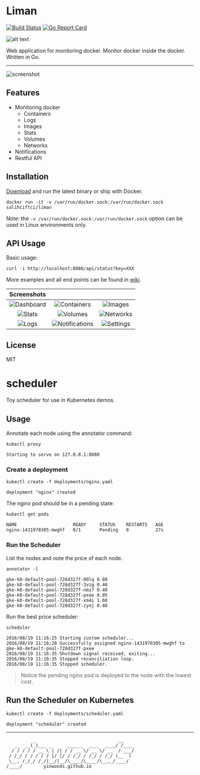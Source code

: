 # Liman
[![Build Status](https://travis-ci.org/salihciftci/liman.svg?branch=master)](https://travis-ci.org/salihciftci/liman) [![Go Report Card](https://goreportcard.com/badge/github.com/salihciftci/liman)](https://goreportcard.com/report/github.com/salihciftci/liman)

![alt text](https://img.salih.co/liman/v0.6/logo.png "Liman")

Web application for monitoring docker. Monitor docker inside the docker. Written in Go.

----
![screenshot](https://img.salih.co/liman/v0.6/dashboard.png)

## Features

* Monitoring docker
    * Containers
    * Logs
    * Images
    * Stats
    * Volumes
    * Networks
* Notifications
* Restful API

## Installation

[Download](https://github.com/salihciftci/liman/releases) and run the latest binary or ship with Docker.


```
docker run -it -v /var/run/docker.sock:/var/run/docker.sock salihciftci/liman
```

Note: the `-v /var/run/docker.sock:/var/run/docker.sock` option can be used in Linux environments only. 

## API Usage

Basic usage:
```
curl -i http://localhost:8080/api/status?key=XXX
```

More examples and all end points can be found in [wiki](https://github.com/salihciftci/liman/wiki/API-Usage).


| Screenshots | | |
|:-------------:|:-------:|:-------:|
|![Dashboard](https://img.salih.co/liman/v0.6/dashboard.png)|![Containers](https://img.salih.co/liman/v0.6/containers.png)|![Images](https://img.salih.co/liman/v0.6/images.png)|
|![Stats](https://img.salih.co/liman/v0.6/stats.png)|![Volumes](https://img.salih.co/liman/v0.6/volumes.png)|![Networks](https://img.salih.co/liman/v0.6/networks.png)|
|![Logs](https://img.salih.co/liman/v0.6/logs.png)|![Notifications](https://img.salih.co/liman/v0.6/notifications.png)|![Settings](https://img.salih.co/liman/v0.6/settings.png)|

## License
MIT
# scheduler

Toy scheduler for use in Kubernetes demos.

## Usage

Annotate each node using the annotator command:

```
kubectl proxy
```
```
Starting to serve on 127.0.0.1:8080
```

### Create a deployment

```
kubectl create -f deployments/nginx.yaml
```
```
deployment "nginx" created
```

The nginx pod should be in a pending state:

```
kubectl get pods
```
```
NAME                     READY     STATUS    RESTARTS   AGE
nginx-1431970305-mwghf   0/1       Pending   0          27s
```

### Run the Scheduler

List the nodes and note the price of each node.

```
annotator -l
```
```
gke-k0-default-pool-728d327f-00lq 0.80
gke-k0-default-pool-728d327f-3vzg 0.40
gke-k0-default-pool-728d327f-nmz7 0.40
gke-k0-default-pool-728d327f-pxee 0.05
gke-k0-default-pool-728d327f-xm4i 1.60
gke-k0-default-pool-728d327f-zynj 0.40
```

Run the best price scheduler:

```
scheduler
```
```
2016/08/19 11:16:25 Starting custom scheduler...
2016/08/19 11:16:28 Successfully assigned nginx-1431970305-mwghf to gke-k0-default-pool-728d327f-pxee
2016/08/19 11:16:35 Shutdown signal received, exiting...
2016/08/19 11:16:35 Stopped reconciliation loop.
2016/08/19 11:16:35 Stopped scheduler.
```

> Notice the pending nginx pod is deployed to the node with the lowest cost.

## Run the Scheduler on Kubernetes

```
kubectl create -f deployments/scheduler.yaml
```
``` 
deployment "scheduler" created
```

---

```
          _                               __    
   __  __(_)___ _      ______  ____  ____/ /____
  / / / / / __ \ | /| / / __ \/ __ \/ __  / ___/
 / /_/ / / / / / |/ |/ / /_/ / /_/ / /_/ (__  ) 
 \__, /_/_/ /_/|__/|__/\____/\____/\__,_/____/  
/____/        yinwoods.github.io           
```
